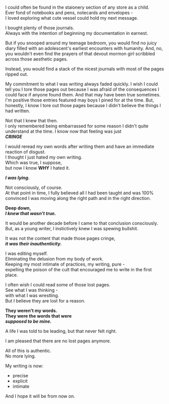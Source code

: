 I could often be found in the staionery section of any store as a child.  
Ever fond of notebooks and pens, notecards and envelopes -  
I loved exploring what cute vessel could hold my next message.

I bought plenty of those journals.  
Always with the intention of beginning my documentation in earnest.

But if you snooped around my teenage bedroom, you would find no juicy diary filled with an adolescent's earliest encounters with humanity. And, no, you wouldn't even find the prayers of that devout mormon girl scribbled across those aesthetic pages.

Instead, you would find a stack of the nicest journals with most of the pages ripped out.

My commitment to what I was writing always faded quickly. I wish I could tell you I tore those pages out because I was afraid of the consequences I could face if anyone found them. And that may have been true sometimes. I'm positive those entries featured may boys I pined for at the time. But, honestly, I know I tore out those pages because I didn't believe the things I had written.

Not that I knew that then.  
I only remembered being embarrassed for some reason I didn't quite understand at the time.
I know now that feeling was just  
***CRINGE***

I would reread my own words after writing them and have an immediate reaction of disgust.  
I thought I just hated my own writing.  
Which was true, I suppose,  
but now I know **WHY** I hated it.

***I was lying.***

Not consciously, of course.  
At that point in time, I fully believed all I had been taught and was 100% convinced I was moving along the right path and in the right direction.

**Deep down,**  
***I knew that wasn't true.***

It would be another decade before I came to that conclusion consciously.  
But, as a young writer, I instictively knew I was spewing bullshit.

It was not the content that made those pages cringe,  
***it was their inauthenticity.***

I was editing myself.  
Eliminating the delusion from my body of work.  
Keeping my most intimate of practices, my writing, pure -  
expelling the poison of the cult that encouraged me to write in the first place.

I often wish I could read some of those lost pages.  
See what I was thinking -  
with what I was wrestling.  
But I believe they are lost for a reason.

**They weren't my words.**  
**They were the words that were**  
***supposed to be mine.***

A life I was told to be leading, but that never felt right.

I am pleased that there are no lost pages anymore.

All of this is authentic.  
No more lying.

My writing is now:
* precise
* explicit
* intimate

And I hope it will be from now on.
